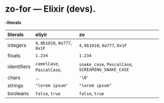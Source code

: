 # zo-for — Elixir (devs).

**-literals**

| literals    | eliyir                         | zo                                                 |
| :---------- | :----------------------------- | :------------------------------------------------- |
| integers    | `4`, `0b1010`, `0o777`, `0x1F` | `4`, `0b1010`, `0o777`, `0x1F`                     |
| floats      | `1.234`                        | `1.234`                                            |
| identifiers | `camelCase`, `PascalCase`,     | `snake_case`, `PascalCase`, `SCREAMING_SNAKE_CASE` |
| chars       | ...                            | `'\0'`                                             |
| strings     | `"lorem ipsum"`                | `"lorem ipsum"`                                    |
| booleans    | `false`, `true`                | `false`, `true`                                    |
